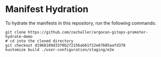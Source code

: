 # Manifest Hydration

To hydrate the manifests in this repository, run the following commands:

```shell
git clone https://github.com/zachaller/argocon-gitops-promoter-hydrate-demo
# cd into the cloned directory
git checkout d1968189d3370b272156ab61f22e67605aafd378
kustomize build ./user-configuration/staging/e2e
```
